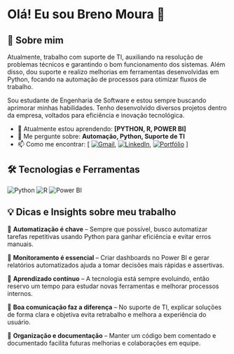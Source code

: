 # Olá! Eu sou Breno Moura 👋
## 🚀 Sobre mim

Atualmente, trabalho com suporte de TI, auxiliando na resolução de problemas técnicos e garantindo o bom funcionamento dos sistemas. Além disso, dou suporte e realizo melhorias em ferramentas desenvolvidas em Python, focando na automação de processos para otimizar fluxos de trabalho.

Sou estudante de Engenharia de Software e estou sempre buscando aprimorar minhas habilidades. Tenho desenvolvido diversos projetos dentro da empresa, voltados para eficiência e inovação tecnológica.

- 🌱 Atualmente estou aprendendo: **[PYTHON, R, POWER BI]**
- 💬 Me pergunte sobre: **Automação, Python, Suporte de TI**
- 📫 Como me encontrar: [ [![Gmail](https://img.shields.io/badge/-Gmail-D14836?style=flat&logo=gmail&logoColor=white)](mailto:Breno5141moura@gmail.com), [![LinkedIn](https://img.shields.io/badge/-LinkedIn-blue?style=flat&logo=LinkedIn)](https://www.linkedin.com/in/br-moura), [![Portfólio](https://img.shields.io/badge/-Portfólio-000?style=flat&logo=vercel)](https://seu-portfolio.com)  ]

## 🛠️ Tecnologias e Ferramentas
![Python](https://img.shields.io/badge/-Python-3776AB?style=flat&logo=python&logoColor=white)
![R](https://img.shields.io/badge/-R-276DC3?style=flat&logo=r&logoColor=white)
![Power BI](https://img.shields.io/badge/-Power%20BI-F2C811?style=flat&logo=power-bi&logoColor=black)


## 💡 Dicas e Insights sobre meu trabalho
🔹 **Automatização é chave** – Sempre que possível, busco automatizar tarefas repetitivas usando Python para ganhar eficiência e evitar erros manuais.

🔹 **Monitoramento é essencial** – Criar dashboards no Power BI e gerar relatórios automatizados ajuda a tomar decisões mais rápidas e assertivas.

🔹 **Aprendizado contínuo** – A tecnologia está sempre evoluindo, então reservo um tempo para estudar novas ferramentas e melhorar processos internos.

🔹 **Boa comunicação faz a diferença** – No suporte de TI, explicar soluções de forma clara e objetiva evita retrabalho e melhora a experiência do usuário.

🔹 **Organização e documentação** – Manter um código bem comentado e documentado facilita futuras melhorias e colaborações em equipe.
